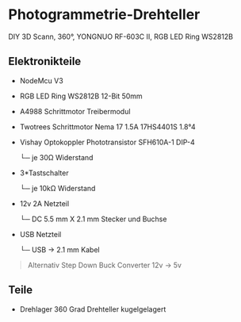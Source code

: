 # Photogrammetrie-Drehteller
DIY 3D Scann, 360°, YONGNUO RF-603C II, RGB LED Ring WS2812B

## Elektronikteile

- NodeMcu V3
- RGB LED Ring WS2812B 12-Bit 50mm
- A4988 Schrittmotor Treibermodul
- Twotrees Schrittmotor Nema 17 1.5A 17HS4401S 1.8°4
- Vishay Optokoppler Phototransistor SFH610A-1 DIP-4

    └─ je 30Ω Widerstand

- 3*Tastschalter

    └─ je 10kΩ Widerstand

- 12v 2A Netzteil

    └─ DC 5.5 mm X 2.1 mm Stecker und Buchse 
    
- USB Netzteil

    └─ USB -> 2.1 mm Kabel

> Alternativ Step Down Buck Converter 12v -> 5v

## Teile

- Drehlager 360 Grad Drehteller kugelgelagert
